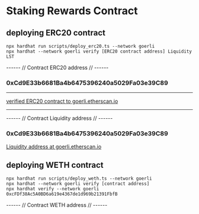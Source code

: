 # Staking Rewards Contract

## deploying ERC20 contract

```shell
npx hardhat run scripts/deploy_erc20.ts --network goerli
npx hardhat --network goerli verify [ERC20 contract address] Liquidity LST

```
------ // Contract ERC20 address // ------

### 0xCd9E33b6681Ba4b6475396240a5029Fa03e39C89

------
[verified ERC20 contract to goerli.etherscan.io](https://goerli.etherscan.io/address/0xCd9E33b6681Ba4b6475396240a5029Fa03e39C89#code)


------

------ // Contract Liquidity address // ------

### 0xCd9E33b6681Ba4b6475396240a5029Fa03e39C89

[Liquidity address at goerli.etherscan.io](https://goerli.etherscan.io/address/0xCd9E33b6681Ba4b6475396240a5029Fa03e39C89)

## deploying WETH contract

```shell
npx hardhat run scripts/deploy_weth.ts --network goerli
npx hardhat --network goerli verify [contract address]
npx hardhat verify --network goerli 0xcFDf38Ac5A0BD6a619e4367de1d969b21391FbfB
```

------ // Contract WETH address // ------

<!-- ### 0x1773e18d62De8220dE9CC1AfFc6111724DbD0275

[verified WETH contract to goerli.etherscan.io](https://goerli.etherscan.io/address/0x1773e18d62De8220dE9CC1AfFc6111724DbD0275#code) -->


